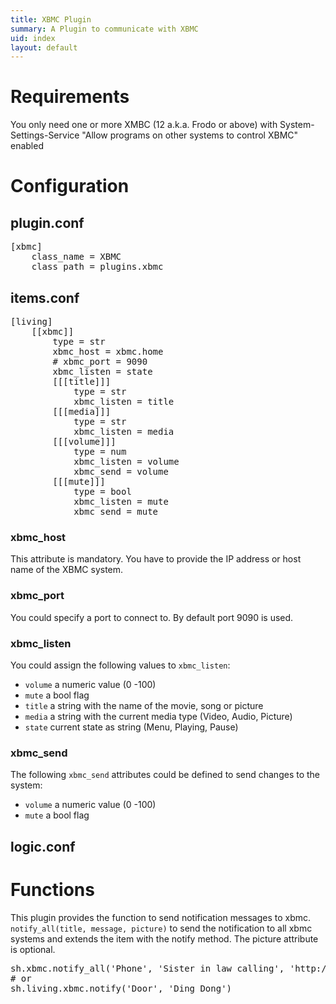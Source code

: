 ```yaml
---
title: XBMC Plugin
summary: A Plugin to communicate with XBMC
uid: index
layout: default
---
```


Requirements
============
You only need one or more XMBC (12 a.k.a. Frodo or above) with
System-Settings-Service "Allow programs on other systems to control XBMC" enabled 

Configuration
=============

## plugin.conf

<pre>
[xbmc]
    class_name = XBMC
    class_path = plugins.xbmc
</pre>

## items.conf
<pre>
[living]
    [[xbmc]]
        type = str
        xbmc_host = xbmc.home
        # xbmc_port = 9090
        xbmc_listen = state
        [[[title]]]
            type = str
            xbmc_listen = title
        [[[media]]]
            type = str
            xbmc_listen = media
        [[[volume]]]
            type = num
            xbmc_listen = volume
            xbmc_send = volume
        [[[mute]]]
            type = bool
            xbmc_listen = mute
            xbmc_send = mute
</pre>

### xbmc_host
This attribute is mandatory. You have to provide the IP address or host name of the XBMC system.

### xbmc_port
You could specify a port to connect to. By default port 9090 is used.

### xbmc_listen
You could assign the following values to `xbmc_listen`:
   * `volume` a numeric value (0 -100)
   * `mute` a bool flag
   * `title` a string with the name of the movie, song or picture
   * `media` a string with the current media type (Video, Audio, Picture)
   * `state` current state as string (Menu, Playing, Pause)

### xbmc_send
The following `xbmc_send` attributes could be defined to send changes to the system:
   * `volume` a numeric value (0 -100)
   * `mute` a bool flag


## logic.conf

Functions
=========
This plugin provides the function to send notification messages to xbmc. 
`notify_all(title, message, picture)` to send the notification to all xbmc systems and extends the item with the notify method.
The picture attribute is optional.

<pre>
sh.xbmc.notify_all('Phone', 'Sister in law calling', 'http://smarthome.local/img/phone.png') 
# or
sh.living.xbmc.notify('Door', 'Ding Dong')
<pre>
